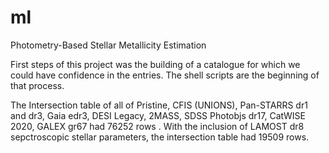 # ml
Photometry-Based Stellar Metallicity Estimation

First steps of this project was the building of a catalogue for which we could have confidence in the entries. The shell scripts are the beginning of that process.

The Intersection table of all of Pristine, CFIS (UNIONS), Pan-STARRS dr1 and dr3, Gaia edr3, DESI Legacy, 2MASS, SDSS Photobjs dr17, CatWISE 2020, GALEX gr67 had 76252 rows . With the inclusion of LAMOST dr8 sepctroscopic stellar parameters, the intersection table had 19509 rows.
